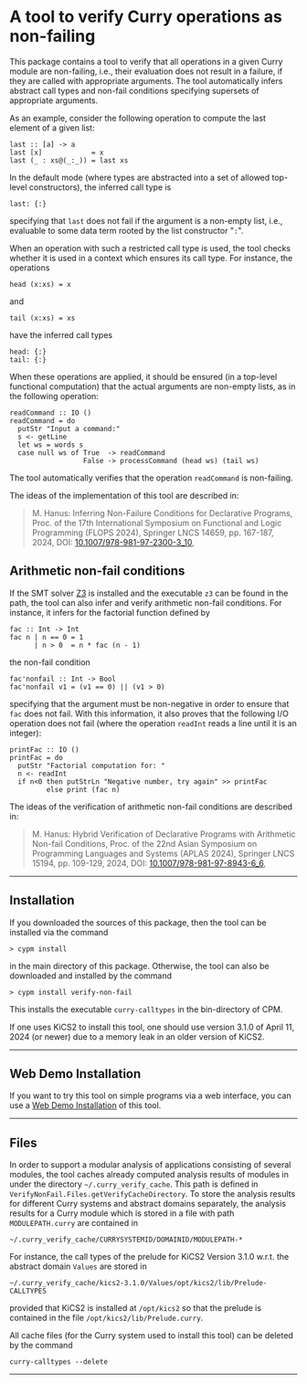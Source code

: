 A tool to verify Curry operations as non-failing
================================================

This package contains a tool to verify that all operations
in a given Curry module are non-failing, i.e., their evaluation does
not result in a failure, if they are called with appropriate
arguments. The tool automatically infers abstract call types
and non-fail conditions specifying supersets of appropriate arguments.

As an example, consider the following operation to compute the last element
of a given list:

    last :: [a] -> a
    last [x]            = x
    last (_ : xs@(_:_)) = last xs

In the default mode (where types are abstracted into a set
of allowed top-level constructors), the inferred call type is

    last: {:}

specifying that `last` does not fail if the argument is a
non-empty list, i.e., evaluable to some data term rooted by
the list constructor "`:`".

When an operation with such a restricted call type is used,
the tool checks whether it is used in a context which
ensures its call type. For instance, the operations

    head (x:xs) = x

and

    tail (x:xs) = xs

have the inferred call types

    head: {:}
    tail: {:}

When these operations are applied, it should be ensured
(in a top-level functional computation) that the actual arguments
are non-empty lists, as in the following operation:

    readCommand :: IO ()
    readCommand = do
      putStr "Input a command:"
      s <- getLine
      let ws = words s
      case null ws of True  -> readCommand
                      False -> processCommand (head ws) (tail ws)

The tool automatically verifies that the operation `readCommand`
is non-failing.

The ideas of the implementation of this tool are described in:

> M. Hanus: Inferring Non-Failure Conditions for Declarative Programs,
> Proc. of the 17th International Symposium on Functional and Logic Programming
> (FLOPS 2024), Springer LNCS 14659, pp. 167-187, 2024,
> DOI: [10.1007/978-981-97-2300-3\_10](http://dx.doi.org/10.1007/978-981-97-2300-3\_10),


Arithmetic non-fail conditions
------------------------------

If the SMT solver [Z3](https://github.com/Z3Prover/z3.git) is
installed and the executable `z3` can be found in the path,
the tool can also infer and verify arithmetic non-fail conditions.
For instance, it infers for the factorial function defined by

    fac :: Int -> Int
    fac n | n == 0 = 1
          | n > 0  = n * fac (n - 1)

the non-fail condition

    fac'nonfail :: Int -> Bool
    fac'nonfail v1 = (v1 == 0) || (v1 > 0)

specifying that the argument must be non-negative in order to ensure
that `fac` does not fail.
With this information, it also proves that the following
I/O operation does not fail (where the operation `readInt`
reads a line until it is an integer):

    printFac :: IO ()
    printFac = do
      putStr "Factorial computation for: "
      n <- readInt
      if n<0 then putStrLn "Negative number, try again" >> printFac
             else print (fac n)

The ideas of the verification of arithmetic non-fail conditions
are described in:

> M. Hanus: Hybrid Verification of Declarative Programs with
> Arithmetic Non-fail Conditions,
> Proc. of the 22nd Asian Symposium on Programming Languages and Systems
> (APLAS 2024), Springer LNCS 15194, pp. 109-129, 2024,
> DOI: [10.1007/978-981-97-8943-6\_6](http://dx.doi.org/10.1007/978-981-97-8943-6\_6),

------------------------------------------------------------------------------

Installation
------------

If you downloaded the sources of this package, then the tool can be
installed via the command

    > cypm install

in the main directory of this package. Otherwise, the tool can
also be downloaded and installed by the command

    > cypm install verify-non-fail

This installs the executable `curry-calltypes` in the bin-directory of CPM.

If one uses KiCS2 to install this tool, one should use version 3.1.0
of April 11, 2024 (or newer) due to a memory leak in an older version of KiCS2.

------------------------------------------------------------------------------

Web Demo Installation
---------------------

If you want to try this tool on simple programs via a web interface,
you can use a
[Web Demo Installation](https://cpm.curry-lang.org/webapps/failfree/)
of this tool.

------------------------------------------------------------------------------

Files
-----

In order to support a modular analysis of applications consisting
of several modules, the tool caches already computed analysis results
of modules in under the directory `~/.curry_verify_cache`.
This path is defined in `VerifyNonFail.Files.getVerifyCacheDirectory`.
To store the analysis results for different Curry systems and
abstract domains separately, the analysis results for a Curry module
which is stored in a file with path `MODULEPATH.curry` are contained in

    ~/.curry_verify_cache/CURRYSYSTEMID/DOMAINID/MODULEPATH-*

For instance, the call types of the prelude for KiCS2 Version 3.1.0
w.r.t. the abstract domain `Values` are stored in

    ~/.curry_verify_cache/kics2-3.1.0/Values/opt/kics2/lib/Prelude-CALLTYPES

provided that KiCS2 is installed at `/opt/kics2` so that the prelude
is contained in the file `/opt/kics2/lib/Prelude.curry`.

All cache files (for the Curry system used to install this tool)
can be deleted by the command

    curry-calltypes --delete

------------------------------------------------------------------------------
